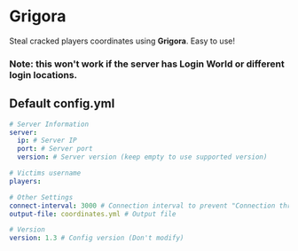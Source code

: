 # Grigora
Steal cracked players coordinates using **Grigora**. Easy to use!

### Note: this won't work if the server has Login World or different login locations.

## Default config.yml
```yml
# Server Information
server:
  ip: # Server IP
  port: # Server port
  version: # Server version (keep empty to use supported version)

# Victims username
players:

# Other Settings
connect-interval: 3000 # Connection interval to prevent "Connection throttled!"
output-file: coordinates.yml # Output file

# Version
version: 1.3 # Config version (Don't modify)
```
